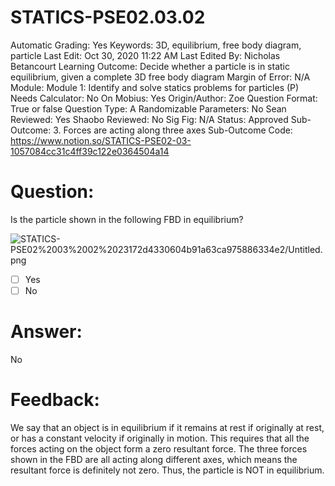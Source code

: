 # STATICS-PSE02.03.02

Automatic Grading: Yes
Keywords: 3D, equilibrium, free body diagram, particle
Last Edit: Oct 30, 2020 11:22 AM
Last Edited By: Nicholas Betancourt
Learning Outcome: Decide whether a particle is in static equilibrium, given a complete 3D free body diagram
Margin of Error: N/A
Module: Module 1: Identify and solve statics problems for particles (P)
Needs Calculator: No
On Mobius: Yes
Origin/Author: Zoe
Question Format: True or false
Question Type: A
Randomizable Parameters: No
Sean Reviewed: Yes
Shaobo Reviewed: No
Sig Fig: N/A
Status: Approved
Sub-Outcome: 3. Forces are acting along three axes
Sub-Outcome Code: https://www.notion.so/STATICS-PSE02-03-1057084cc31c4ff39c122e0364504a14

# Question:

Is the particle shown in the following FBD in equilibrium?

![STATICS-PSE02%2003%2002%2023172d4330604b91a63ca975886334e2/Untitled.png](STATICS-PSE02%2003%2002%2023172d4330604b91a63ca975886334e2/Untitled.png)

- [ ]  Yes
- [ ]  No

# Answer:

No

# Feedback:

We say that an object is in equilibrium if it remains at rest if originally at rest, or has a constant velocity if originally in motion. This requires that all the forces acting on the object form a zero resultant force. The three forces shown in the FBD are all acting along different axes, which means the resultant force is definitely not zero. Thus, the particle is NOT in equilibrium.
